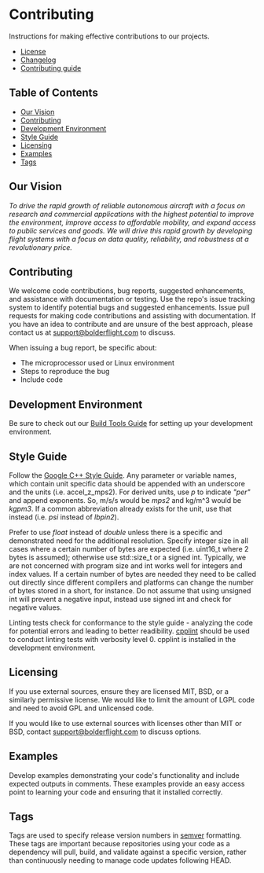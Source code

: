 # Contributing
Instructions for making effective contributions to our projects.
* [License](LICENSE.md)
* [Changelog](CHANGELOG.md)
* [Contributing guide](README.md)

## Table of Contents
* [Our Vision](#vision)
* [Contributing](#contributing)
* [Development Environment](#dev-env)
* [Style Guide](#style)
* [Licensing](#licensing)
* [Examples](#examples)
* [Tags](#tags)

## Our Vision<a name="vision"></a>
*To drive the rapid growth of reliable autonomous aircraft with a focus on research and commercial applications with the highest potential to improve the environment, improve access to affordable mobility, and expand access to public services and goods. We will drive this rapid growth by developing flight systems with a focus on data quality, reliability, and robustness at a revolutionary price.*

## Contributing<a name="contributing"></a>
We welcome code contributions, bug reports, suggested enhancements, and assistance with documentation or testing. Use the repo's issue tracking system to identify potential bugs and suggested enhancements. Issue pull requests for making code contributions and assisting with documentation. If you have an idea to contribute and are unsure of the best approach, please contact us at support@bolderflight.com to discuss.

When issuing a bug report, be specific about:
   * The microprocessor used or Linux environment
   * Steps to reproduce the bug
   * Include code

## Development Environment<a name="dev-env"></a>
Be sure to check out our [Build Tools Guide](https://github.com/bolderflight/build-tools) for setting up your development environment.

## Style Guide<a name="style"></a>
Follow the [Google C++ Style Guide](https://google.github.io/styleguide/cppguide.html). Any parameter or variable names, which contain unit specific data should be appended with an underscore and the units (i.e. accel_z_mps2). For derived units, use _p_ to indicate _"per"_ and append exponents. So, m/s/s would be _mps2_ and kg/m^3 would be _kgpm3_. If a common abbreviation already exists for the unit, use that instead (i.e. _psi_ instead of _lbpin2_).

Prefer to use _float_ instead of _double_ unless there is a specific and demonstrated need for the additional resolution. Specify integer size in all cases where a certain number of bytes are expected (i.e. uint16_t where 2 bytes is assumed); otherwise use std::size_t or a signed int. Typically, we are not concerned with program size and int works well for integers and index values. If a certain number of bytes are needed they need to be called out directly since different compilers and platforms can change the number of bytes stored in a short, for instance. Do not assume that using unsigned int will prevent a negative input, instead use signed int and check for negative values.

Linting tests check for conformance to the style guide - analyzing the code for potential errors and leading to better readibility. [cpplint](https://raw.githubusercontent.com/google/styleguide/gh-pages/cpplint/cpplint.py) should be used to conduct linting tests with verbosity level 0. cpplint is installed in the development environment.

## Licensing<a name="licensing"></a>
If you use external sources, ensure they are licensed MIT, BSD, or a similarly permissive license. We would like to limit the amount of LGPL code and need to avoid GPL and unlicensed code.

If you would like to use external sources with licenses other than MIT or BSD, contact support@bolderflight.com to discuss options.

## Examples<a name="examples"></a>
Develop examples demonstrating your code's functionality and include expected outputs in comments. These examples provide an easy access point to learning your code and ensuring that it installed correctly.

## Tags<a name="tags"></a>
Tags are used to specify release version numbers in [semver](https://semver.org/) formatting. These tags are important because repositories using your code as a dependency will pull, build, and validate against a specific version, rather than continuously needing to manage code updates following HEAD.